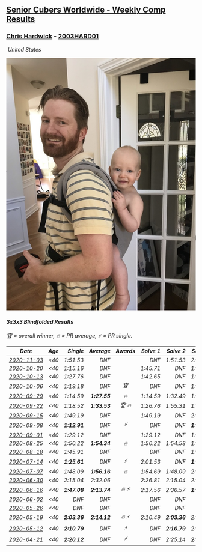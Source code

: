 <style>table {white-space: nowrap;}</style>
<link rel="stylesheet" type="text/css" href="/scw-comp/css/flags.css" />

## [Senior Cubers Worldwide - Weekly Comp Results](/scw-comp/results/)
### [Chris Hardwick](README.md) - [2003HARD01](https://www.worldcubeassociation.org/persons/2003HARD01?event=333bf)

<i class="flag flag-US" />&nbsp;United States

![Chris Hardwick](1567650520.jpeg)

#### 3x3x3 Blindfolded Results

<span style="white-space: nowrap;">🏆 = overall winner</span>, <span style="white-space: nowrap;">🔥 = PR average</span>, <span style="white-space: nowrap;">⚡ = PR single</span>.

| Date | Age | Single | Average | Awards | Solve 1 | Solve 2 | Solve 3 | Video |
| :--: | :--: | --: | --: | :--: | --: | --: | --: | :-- |
| [2020-11-03](../../results/2020-11-03/333bf.md) | <40 | 1:51.53 | DNF |  | DNF | 1:51.53 | 2:00.57 | [Desktop](https://www.facebook.com/events/2761297674142255/permalink/2768040023468020) / [Mobile](https://m.facebook.com/events/2761297674142255?view=permalink&id=2768040023468020) |
| [2020-10-20](../../results/2020-10-20/333bf.md) | <40 | 1:15.16 | DNF |  | 1:45.71 | DNF | 1:15.16 | [Desktop](https://www.facebook.com/events/365280181488304/permalink/367918681224454) / [Mobile](https://m.facebook.com/events/365280181488304?view=permalink&id=367918681224454) |
| [2020-10-13](../../results/2020-10-13/333bf.md) | <40 | 1:27.76 | DNF |  | 1:42.65 | DNF | 1:27.76 | [Desktop](https://www.facebook.com/events/773544990104744/permalink/774263296699580) / [Mobile](https://m.facebook.com/events/773544990104744?view=permalink&id=774263296699580) |
| [2020-10-06](../../results/2020-10-06/333bf.md) | <40 | 1:19.18 | DNF | 🏆 | DNF | DNF | 1:19.18 | [Desktop](https://www.facebook.com/events/1046370112467687/permalink/1048653028906062) / [Mobile](https://m.facebook.com/events/1046370112467687?view=permalink&id=1048653028906062) |
| [2020-09-29](../../results/2020-09-29/333bf.md) | <40 | 1:14.59 | **1:27.55** | 🔥 | 1:14.59 | 1:32.49 | 1:35.58 | [Desktop](https://www.facebook.com/events/1294868874190434/permalink/1295739020770086) / [Mobile](https://m.facebook.com/events/1294868874190434?view=permalink&id=1295739020770086) |
| [2020-09-22](../../results/2020-09-22/333bf.md) | <40 | 1:18.52 | **1:33.53** | 🏆 🔥 | 1:26.76 | 1:55.31 | 1:18.52 | [Desktop](https://www.facebook.com/events/4389765994427083/permalink/4395277470542602) / [Mobile](https://m.facebook.com/events/4389765994427083?view=permalink&id=4395277470542602) |
| [2020-09-15](../../results/2020-09-15/333bf.md) | <40 | 1:49.19 | DNF |  | 1:49.19 | DNF | 2:14.87 | [Desktop](https://www.facebook.com/events/345183733276011/permalink/347353589725692) / [Mobile](https://m.facebook.com/events/345183733276011?view=permalink&id=347353589725692) |
| [2020-09-08](../../results/2020-09-08/333bf.md) | <40 | **1:12.91** | DNF | ⚡ | DNF | DNF | **1:12.91** | [Desktop](https://www.facebook.com/events/255657718878285/permalink/257066415404082) / [Mobile](https://m.facebook.com/events/255657718878285?view=permalink&id=257066415404082) |
| [2020-09-01](../../results/2020-09-01/333bf.md) | <40 | 1:29.12 | DNF |  | 1:29.12 | DNF | 1:59.28 | [Desktop](https://www.facebook.com/events/341866283526200/permalink/346997876346374) / [Mobile](https://m.facebook.com/events/341866283526200?view=permalink&id=346997876346374) |
| [2020-08-25](../../results/2020-08-25/333bf.md) | <40 | 1:50.22 | **1:54.34** | 🔥 | 1:50.22 | 1:54.58 | 1:58.22 | [Desktop](https://www.facebook.com/events/2697073243839990/permalink/2698127857067862) / [Mobile](https://m.facebook.com/events/2697073243839990?view=permalink&id=2698127857067862) |
| [2020-08-18](../../results/2020-08-18/333bf.md) | <40 | 1:45.91 | DNF |  | DNF | DNF | 1:45.91 | [Desktop](https://www.facebook.com/events/2504353356469935/permalink/2505149056390365) / [Mobile](https://m.facebook.com/events/2504353356469935?view=permalink&id=2505149056390365) |
| [2020-07-14](../../results/2020-07-14/333bf.md) | <40 | **1:25.61** | DNF | ⚡ | 2:01.53 | DNF | **1:25.61** | [Desktop](https://www.facebook.com/events/2796452740585923/permalink/2797749197122944) / [Mobile](https://m.facebook.com/events/2796452740585923?view=permalink&id=2797749197122944) |
| [2020-07-07](../../results/2020-07-07/333bf.md) | <40 | 1:48.09 | **1:56.16** | 🔥 | 1:54.69 | 1:48.09 | 2:05.69 | [Desktop](https://www.facebook.com/events/296526488422565/permalink/299786304763250) / [Mobile](https://m.facebook.com/events/296526488422565?view=permalink&id=299786304763250) |
| [2020-06-30](../../results/2020-06-30/333bf.md) | <40 | 2:15.04 | 2:32.06 |  | 2:26.81 | 2:15.04 | 2:54.32 | [Desktop](https://www.facebook.com/events/348465022802357/permalink/350686042580255) / [Mobile](https://m.facebook.com/events/348465022802357?view=permalink&id=350686042580255) |
| [2020-06-16](../../results/2020-06-16/333bf.md) | <40 | **1:47.08** | **2:13.74** | 🔥 ⚡ | 2:17.56 | 2:36.57 | **1:47.08** | [Desktop](https://www.facebook.com/events/208176410240808/permalink/210547000003749) / [Mobile](https://m.facebook.com/events/208176410240808?view=permalink&id=210547000003749) |
| [2020-06-02](../../results/2020-06-02/333bf.md) | <40 | DNF | DNF |  | DNF | DNF | DNF | [Desktop](https://www.facebook.com/events/323619661956372/permalink/325497585101913) / [Mobile](https://m.facebook.com/events/323619661956372?view=permalink&id=325497585101913) |
| [2020-05-26](../../results/2020-05-26/333bf.md) | <40 | DNF | DNF |  | DNF | DNF | DNF | [Desktop](https://www.facebook.com/events/1531820936993798/permalink/1532456320263593) / [Mobile](https://m.facebook.com/events/1531820936993798?view=permalink&id=1532456320263593) |
| [2020-05-19](../../results/2020-05-19/333bf.md) | <40 | **2:03.36** | **2:14.12** | 🔥 ⚡ | 2:10.49 | **2:03.36** | 2:28.51 | [Desktop](https://www.facebook.com/events/2608037409484307/permalink/2610947279193320) / [Mobile](https://m.facebook.com/events/2608037409484307?view=permalink&id=2610947279193320) |
| [2020-05-12](../../results/2020-05-12/333bf.md) | <40 | **2:10.79** | DNF | ⚡ | DNF | **2:10.79** | 2:20.53 | [Desktop](https://www.facebook.com/events/367340484222677/permalink/369108197379239) / [Mobile](https://m.facebook.com/events/367340484222677?view=permalink&id=369108197379239) |
| [2020-04-21](../../results/2020-04-21/333bf.md) | <40 | **2:20.12** | DNF | ⚡ | DNF | 2:25.14 | **2:20.12** | [Desktop](https://www.facebook.com/events/1312095715657208/permalink/1312987725568007) / [Mobile](https://m.facebook.com/events/1312095715657208?view=permalink&id=1312987725568007) |


<!-- Global site tag (gtag.js) - Google Analytics -->
<script async src="https://www.googletagmanager.com/gtag/js?id=UA-86348435-3"></script>
<script>window.dataLayer = window.dataLayer || []; function gtag() {dataLayer.push(arguments);} gtag('js', new Date()); gtag('config', 'UA-86348435-3');</script>

